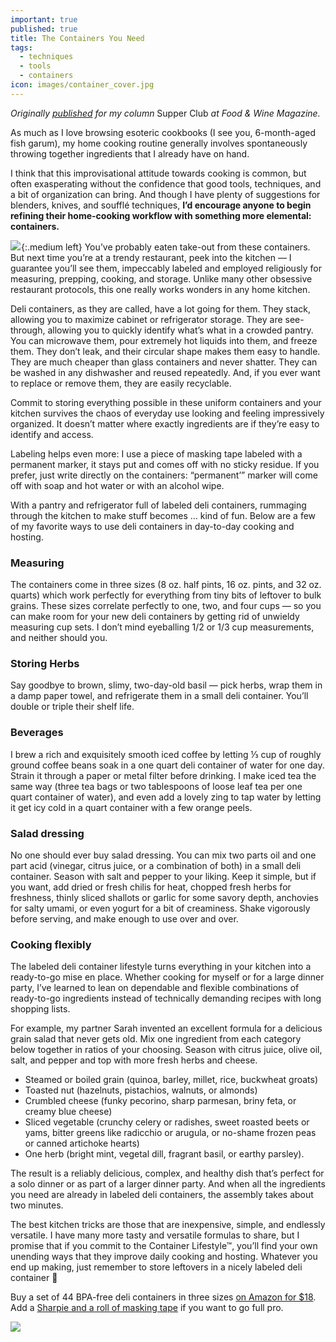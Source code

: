 ```yaml
---
important: true
published: true
title: The Containers You Need
tags:
  - techniques
  - tools
  - containers
icon: images/container_cover.jpg
---
```


_Originally [published](fxw.com) for my column_ Supper Club _at Food & Wine Magazine._

As much as I love browsing esoteric cookbooks (I see you, 6-month-aged fish garum), my home cooking routine generally involves spontaneously throwing together ingredients that I already have on hand.

I think that this improvisational attitude towards cooking is common, but often exasperating without the confidence that good tools, techniques, and a bit of organization can bring. And though I have plenty of suggestions for blenders, knives, and soufflé techniques, **I’d encourage anyone to begin refining their home-cooking workflow with something more elemental: containers.**

<a href="https://www.amazon.com/DuraHome-Containers-Leakproof-Container-Microwavable/dp/B075X416X8/ref=as_li_ss_il?&linkCode=li3&tag=pithenterpris-20&linkId=ad5b2403c5b2483924a99ef14e2dc12f&language=en_US" target="_blank"><img border="0" src="//ws-na.amazon-adsystem.com/widgets/q?_encoding=UTF8&ASIN=B075X416X8&Format=_SL250_&ID=AsinImage&MarketPlace=US&ServiceVersion=20070822&WS=1&tag=pithenterpris-20&language=en_US" ></a><img src="https://ir-na.amazon-adsystem.com/e/ir?t=pithenterpris-20&language=en_US&l=li3&o=1&a=B075X416X8" width="1" height="1" border="0" alt="" style="border:none !important; margin:0px !important;" />{:.medium left}
You’ve probably eaten take-out from these containers. But next time you’re at a trendy restaurant, peek into the kitchen — I guarantee you’ll see them, impeccably labeled and employed religiously for measuring, prepping, cooking, and storage. Unlike many other obsessive restaurant protocols, this one really works wonders in any home kitchen.

Deli containers, as they are called, have a lot going for them. They stack, allowing you to maximize cabinet or refrigerator storage. They are see-through, allowing you to quickly identify what’s what in a crowded pantry. You can microwave them, pour extremely hot liquids into them, and freeze them. They don’t leak, and their circular shape makes them easy to handle. They are much cheaper than glass containers and never shatter. They can be washed in any dishwasher and reused repeatedly. And, if you ever want to replace or remove them, they are easily recyclable. 

Commit to storing everything possible in these uniform containers and your kitchen survives the chaos of everyday use looking and feeling impressively organized. It doesn’t matter where exactly ingredients are if they’re easy to identify and access.

Labeling helps even more: I use a piece of masking tape labeled with a permanent marker, it stays put and comes off with no sticky residue. If you prefer, just write directly on the containers: “permanent’” marker will come off with soap and hot water or with an alcohol wipe.

With a pantry and refrigerator full of labeled deli containers, rummaging through the kitchen to make stuff becomes … kind of fun. Below are a few of my favorite ways to use deli containers in day-to-day cooking and hosting.


### Measuring

The containers come in three sizes (8 oz. half pints, 16 oz. pints, and 32 oz. quarts) which work perfectly for everything from tiny bits of leftover to bulk grains. These sizes correlate perfectly to one, two, and four cups — so you can make room for your new deli containers by getting rid of unwieldy measuring cup sets. I don’t mind eyeballing 1/2 or 1/3 cup measurements, and neither should you.

### Storing Herbs

Say goodbye to brown, slimy, two-day-old basil — pick herbs, wrap them in a damp paper towel, and refrigerate them in a small deli container. You’ll double or triple their shelf life.

### Beverages

I brew a rich and exquisitely smooth iced coffee by letting ⅓ cup of roughly ground coffee beans soak in a one quart deli container of water for one day. Strain it through a paper or metal filter before drinking. I make iced tea the same way (three tea bags or two tablespoons of loose leaf tea per one quart container of water), and even add a lovely zing to tap water by letting it get icy cold in a quart container with a few orange peels.

### Salad dressing

No one should ever buy salad dressing. You can mix two parts oil and one part acid (vinegar, citrus juice, or a combination of both) in a small deli container. Season with salt and pepper to your liking. Keep it simple, but if you want, add dried or fresh chilis for heat, chopped fresh herbs for freshness, thinly sliced shallots or garlic for some savory depth, anchovies for salty umami, or even yogurt for a bit of creaminess. Shake vigorously before serving, and make enough to use over and over.

### Cooking flexibly 

The labeled deli container lifestyle turns everything in your kitchen into a ready-to-go mise en place. Whether cooking for myself or for a large dinner party, I’ve learned to lean on dependable and flexible combinations of ready-to-go ingredients instead of technically demanding recipes with long shopping lists. 

For example, my partner Sarah invented an excellent formula for a delicious grain salad that never gets old. Mix one ingredient from each category below together in ratios of your choosing. Season with citrus juice, olive oil, salt, and pepper and top with more fresh herbs and cheese.

- Steamed or boiled grain (quinoa, barley, millet, rice, buckwheat groats)
- Toasted nut (hazelnuts, pistachios, walnuts, or almonds)
- Crumbled cheese (funky pecorino, sharp parmesan, briny feta, or creamy blue cheese)
- Sliced vegetable (crunchy celery or radishes, sweet roasted beets or yams, bitter greens like radicchio or arugula, or no-shame frozen peas or canned artichoke hearts)
- One herb (bright mint, vegetal dill, fragrant basil, or earthy parsley).

The result is a reliably delicious, complex, and healthy dish that’s perfect for a solo dinner or as part of a larger dinner party. And when all the ingredients you need are already in labeled deli containers, the assembly takes about two minutes. 

The best kitchen tricks are those that are inexpensive, simple, and endlessly versatile. I have many more tasty and versatile formulas to share, but I promise that if you commit to the Container Lifestyle™, you’ll find your own unending ways that they improve daily cooking and hosting. Whatever you end up making, just remember to store leftovers in a nicely labeled deli container 💪

Buy a set of 44 BPA-free deli containers in three sizes [on Amazon for $18](https://amzn.to/2H1Ic44). Add a [Sharpie and a roll of masking tape](https://amzn.to/2Z3BGzG) if you want to go full pro.

![](/https://assets.bonappetit.com/photos/59809825a2d4466309949405/16:9/w_1280%2Cc_limit/basically%252520-%252520containers%252520-%252520masking%2525202.jpg)
